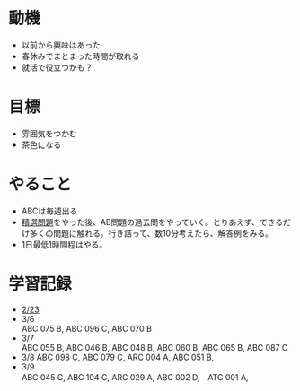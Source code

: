# 動機
- 以前から興味はあった
- 春休みでまとまった時間が取れる
- 就活で役立つかも？

# 目標
- 雰囲気をつかむ
- 茶色になる

# やること
- ABCは毎週出る
- [精選問題](https://qiita.com/drken/items/fd4e5e3630d0f5859067#5-%E9%81%8E%E5%8E%BB%E5%95%8F%E7%B2%BE%E9%81%B8-10-%E5%95%8F)をやった後、AB問題の過去問をやっていく。とりあえず、できるだけ多くの問題に触れる。行き詰って、数10分考えたら、解答例をみる。
- 1日最低1時間程はやる。

# 学習記録
- [2/23](20190223.md)
- 3/6  
ABC 075 B, ABC 096 C,	ABC 070 B
- 3/7  
ABC 055 B, ABC 046 B, ABC 048 B, ABC 060 B, ABC 065 B, ABC 087 C
- 3/8
ABC 098 C, ABC 079 C, ARC 004 A, ABC 051 B,
- 3/9  
ABC 045 C, ABC 104 C, ARC 029 A, ABC 002 D,　ATC 001 A, 
